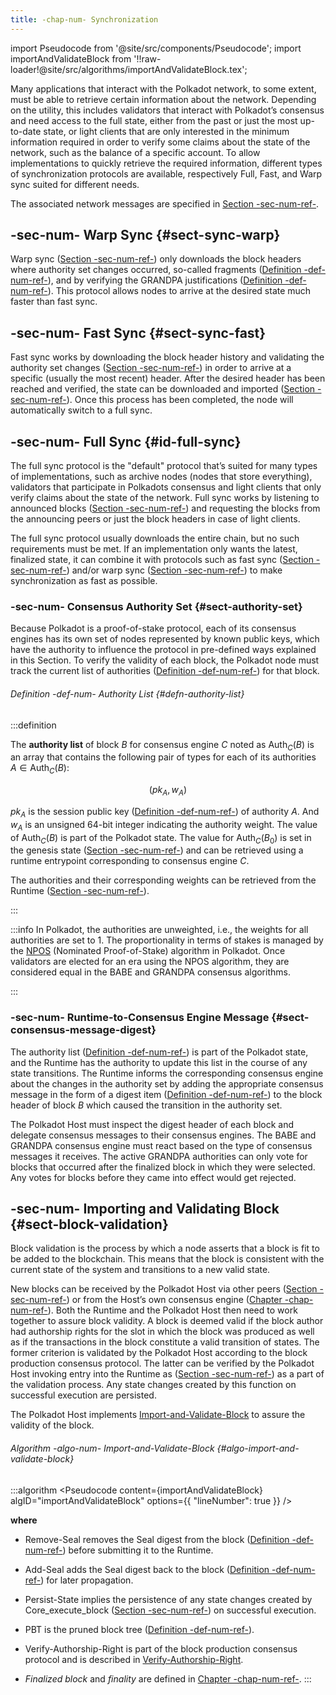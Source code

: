 ```yaml
---
title: -chap-num- Synchronization
---
```


import Pseudocode from '@site/src/components/Pseudocode';
import importAndValidateBlock from '!!raw-loader!@site/src/algorithms/importAndValidateBlock.tex';

Many applications that interact with the Polkadot network, to some extent, must be able to retrieve certain information about the network. Depending on the utility, this includes validators that interact with Polkadot’s consensus and need access to the full state, either from the past or just the most up-to-date state, or light clients that are only interested in the minimum information required in order to verify some claims about the state of the network, such as the balance of a specific account. To allow implementations to quickly retrieve the required information, different types of synchronization protocols are available, respectively Full, Fast, and Warp sync suited for different needs.

The associated network messages are specified in [Section -sec-num-ref-](chap-networking#sect-network-messages).

## -sec-num- Warp Sync {#sect-sync-warp}

Warp sync ([Section -sec-num-ref-](chap-networking#sect-msg-warp-sync)) only downloads the block headers where authority set changes occurred, so-called fragments ([Definition -def-num-ref-](chap-networking#defn-warp-sync-proof)), and by verifying the GRANDPA justifications ([Definition -def-num-ref-](chap-networking#defn-grandpa-justifications-compact)). This protocol allows nodes to arrive at the desired state much faster than fast sync.

## -sec-num- Fast Sync {#sect-sync-fast}

Fast sync works by downloading the block header history and validating the authority set changes ([Section -sec-num-ref-](chap-sync#sect-authority-set)) in order to arrive at a specific (usually the most recent) header. After the desired header has been reached and verified, the state can be downloaded and imported ([Section -sec-num-ref-](chap-networking#sect-msg-state-request)). Once this process has been completed, the node will automatically switch to a full sync.

## -sec-num- Full Sync {#id-full-sync}

The full sync protocol is the "default" protocol that’s suited for many types of implementations, such as archive nodes (nodes that store everything), validators that participate in Polkadots consensus and light clients that only verify claims about the state of the network. Full sync works by listening to announced blocks ([Section -sec-num-ref-](chap-networking#sect-msg-block-announce)) and requesting the blocks from the announcing peers or just the block headers in case of light clients.

The full sync protocol usually downloads the entire chain, but no such requirements must be met. If an implementation only wants the latest, finalized state, it can combine it with protocols such as fast sync ([Section -sec-num-ref-](chap-sync#sect-sync-fast)) and/or warp sync ([Section -sec-num-ref-](chap-sync#sect-sync-warp)) to make synchronization as fast as possible.

### -sec-num- Consensus Authority Set {#sect-authority-set}

Because Polkadot is a proof-of-stake protocol, each of its consensus engines has its own set of nodes represented by known public keys, which have the authority to influence the protocol in pre-defined ways explained in this Section. To verify the validity of each block, the Polkadot node must track the current list of authorities ([Definition -def-num-ref-](chap-sync#defn-authority-list)) for that block.

###### Definition -def-num- Authority List {#defn-authority-list}
:::definition

The **authority list** of block ${B}$ for consensus engine ${C}$ noted as $\text{Auth}_{{C}}{\left({B}\right)}$ is an array that contains the following pair of types for each of its authorities ${A}\in\text{Auth}_{{C}}{\left({B}\right)}$:

$$
{\left({p}{k}_{{A}},{w}_{{A}}\right)}
$$

${p}{k}_{{A}}$ is the session public key ([Definition -def-num-ref-](id-cryptography-encoding#defn-session-key)) of authority ${A}$. And ${w}_{{A}}$ is an unsigned 64-bit integer indicating the authority weight. The value of $\text{Auth}_{{C}}{\left({B}\right)}$ is part of the Polkadot state. The value for $\text{Auth}_{{C}}{\left({B}_{{0}}\right)}$ is set in the genesis state ([Section -sec-num-ref-](id-cryptography-encoding#section-genesis)) and can be retrieved using a runtime entrypoint corresponding to consensus engine ${C}$.

The authorities and their corresponding weights can be retrieved from the Runtime ([Section -sec-num-ref-](chap-runtime-api#sect-rte-grandpa-auth)).

:::

:::info
In Polkadot, the authorities are unweighted, i.e., the weights for all authorities are set to 1. The proportionality in terms of stakes is managed by the [NPOS](https://wiki.polkadot.network/docs/learn-phragmen) (Nominated Proof-of-Stake) algorithm in Polkadot. Once validators are elected for an era using the NPOS algorithm, they are considered equal in the BABE and GRANDPA consensus algorithms. 

:::

### -sec-num- Runtime-to-Consensus Engine Message {#sect-consensus-message-digest}

The authority list ([Definition -def-num-ref-](chap-sync#defn-authority-list)) is part of the Polkadot state, and the Runtime has the authority to update this list in the course of any state transitions. The Runtime informs the corresponding consensus engine about the changes in the authority set by adding the appropriate consensus message in the form of a digest item ([Definition -def-num-ref-](chap-state#defn-digest)) to the block header of block ${B}$ which caused the transition in the authority set.

The Polkadot Host must inspect the digest header of each block and delegate consensus messages to their consensus engines. The BABE and GRANDPA consensus engine must react based on the type of consensus messages it receives. The active GRANDPA authorities can only vote for blocks that occurred after the finalized block in which they were selected. Any votes for blocks before they came into effect would get rejected.

## -sec-num- Importing and Validating Block {#sect-block-validation}

Block validation is the process by which a node asserts that a block is fit to be added to the blockchain. This means that the block is consistent with the current state of the system and transitions to a new valid state.

New blocks can be received by the Polkadot Host via other peers ([Section -sec-num-ref-](chap-networking#sect-msg-block-request)) or from the Host’s own consensus engine ([Chapter -chap-num-ref-](sect-block-production)). Both the Runtime and the Polkadot Host then need to work together to assure block validity. A block is deemed valid if the block author had authorship rights for the slot in which the block was produced as well as if the transactions in the block constitute a valid transition of states. The former criterion is validated by the Polkadot Host according to the block production consensus protocol. The latter can be verified by the Polkadot Host invoking entry into the Runtime as ([Section -sec-num-ref-](chap-runtime-api#sect-rte-core-execute-block)) as a part of the validation process. Any state changes created by this function on successful execution are persisted.

The Polkadot Host implements [Import-and-Validate-Block](chap-sync#algo-import-and-validate-block) to assure the validity of the block.

###### Algorithm -algo-num- Import-and-Validate-Block {#algo-import-and-validate-block}
:::algorithm
<Pseudocode
    content={importAndValidateBlock}
    algID="importAndValidateBlock"
    options={{ "lineNumber": true }}
/>

**where**  
- $\text{Remove-Seal}$ removes the Seal digest from the block ([Definition -def-num-ref-](chap-state#defn-digest)) before submitting it to the Runtime.

- $\text{Add-Seal}$ adds the Seal digest back to the block ([Definition -def-num-ref-](chap-state#defn-digest)) for later propagation.

- $\text{Persist-State}$ implies the persistence of any state changes created by ${\mathtt{\text{Core\_execute\_block}}}$ ([Section -sec-num-ref-](chap-runtime-api#sect-rte-core-execute-block)) on successful execution.

- $\text{PBT}$ is the pruned block tree ([Definition -def-num-ref-](chap-state#defn-block-tree)).

- $\text{Verify-Authorship-Right}$ is part of the block production consensus protocol and is described in [Verify-Authorship-Right](sect-block-production#algo-verify-authorship-right).

- *Finalized block* and *finality* are defined in [Chapter -chap-num-ref-](sect-finality).
:::
